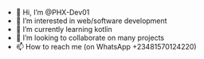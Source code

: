 - 👋 Hi, I’m @PHX-Dev01
- 👀 I’m interested in web/software development 
- 🌱 I’m currently learning kotlin 
- 💞️ I’m looking to collaborate on many projects 
- 📫 How to reach me (on WhatsApp +23481570124220)

<!---
PHX-Dev01/PHX-Dev01 is a ✨ special ✨ repository because its `README.md` (this file) appears on your GitHub profile.
You can click the Preview link to take a look at your changes.
--->
